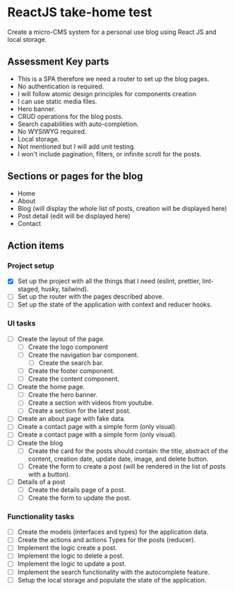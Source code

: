 # ReactJS take-home test

Create a micro-CMS system for a personal use blog using React JS and local storage.

## Assessment Key parts

- This is a SPA therefore we need a router to set up the blog pages.
- No authentication is required.
- I will follow atomic design principles for components creation
- I can use static media files.
- Hero banner.
- CRUD operations for the blog posts.
- Search capabilities with auto-completion.
- No WYSIWYG required.
- Local storage.
- Not mentioned but I will add unit testing.
- I won't include pagination, filters, or infinite scroll for the posts.

## Sections or pages for the blog

- Home
- About
- Blog (will display the whole list of posts, creation will be displayed here)
- Post detail (edit will be displayed here)
- Contact

## Action items

### Project setup

- [x] Set up the project with all the things that I need (eslint, prettier, lint-staged, husky, tailwind).
- [ ] Set up the router with the pages described above.
- [ ] Set up the state of the application with context and reducer hooks.

### UI tasks

- [ ] Create the layout of the page.
  - [ ] Create the logo component
  - [ ] Create the navigation bar component.
    - [ ] Create the search bar.
  - [ ] Create the footer component.
  - [ ] Create the content component.
- [ ] Create the home page.
  - [ ] Create the hero banner.
  - [ ] Create a section with videos from youtube.
  - [ ] Create a section for the latest post.
- [ ] Create an about page with fake data.
- [ ] Create a contact page with a simple form (only visual).
- [ ] Create a contact page with a simple form (only visual).
- [ ] Create the blog
  - [ ] Create the card for the posts should contain: the title, abstract of the content, creation date, update date, image, and delete button.
  - [ ] Create the form to create a post (will be rendered in the list of posts with a button).
- [ ] Details of a post
  - [ ] Create the details page of a post.
  - [ ] Create the form to update the post.

### Functionality tasks

- [ ] Create the models (interfaces and types) for the application data.
- [ ] Create the actions and actions Types for the posts (reducer).
- [ ] Implement the logic create a post.
- [ ] Implement the logic to delete a post.
- [ ] Implement the logic to update a post.
- [ ] Implement the search functionality with the autocomplete feature.
- [ ] Setup the local storage and populate the state of the application.
